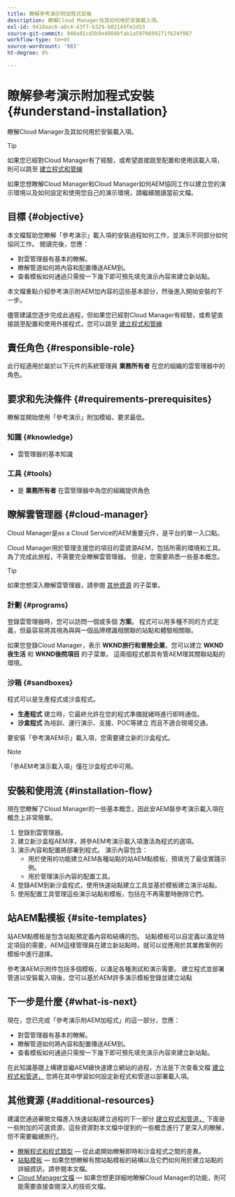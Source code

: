```yaml
---
title: 瞭解參考演示附加程式安裝
description: 瞭解Cloud Manager及其如何用於安裝載入項。
exl-id: 9418aac6-a8c4-43f7-b329-b02149fe2d53
source-git-commit: 940a01cd3b9e4804bfab1a5970699271f624f087
workflow-type: tm+mt
source-wordcount: '983'
ht-degree: 0%

---
```


# 瞭解參考演示附加程式安裝 {#understand-installation}

瞭解Cloud Manager及其如何用於安裝載入項。

>[!TIP]
>
>如果您已經對Cloud Manager有了經驗，或希望直接跳至配置和使用該載入項，則可以跳至 [建立程式和管線](create-program.md)
>
>如果您想瞭解Cloud Manager和Cloud Manager如何AEM協同工作以建立您的演示環境以及如何設定和使用您自己的演示環境，請繼續閱讀當前文檔。

## 目標 {#objective}

本文檔幫助您瞭解「參考演示」載入項的安裝過程如何工作，並演示不同部分如何協同工作。 閱讀完後，您應：

* 對雲管理器有基本的瞭解。
* 瞭解管道如何將內容和配置傳送AEM到。
* 查看模板如何通過只需按一下幾下即可預先填充演示內容來建立新站點。

本文檔重點介紹參考演示附AEM加內容的這些基本部分，然後進入開始安裝的下一步。

儘管建議您逐步完成此過程，但如果您已經對Cloud Manager有經驗，或希望直接跳至配置和使用外接程式，您可以跳至 [建立程式和管線](create-program.md)

## 責任角色 {#responsible-role}

此行程適用於屬於以下元件的系統管理員 **業務所有者** 在您的組織的雲管理器中的角色。

## 要求和先決條件 {#requirements-prerequisites}

瞭解並開始使用「參考演示」附加模組，要求最低。

### 知識 {#knowledge}

* 雲管理器的基本知識

### 工具 {#tools}

* 是 **業務所有者** 在雲管理器中為您的組織提供角色

## 瞭解雲管理器 {#cloud-manager}

Cloud Manager是as a Cloud Service的AEM重要元件，是平台的單一入口點。

Cloud Manager用於管理支援您的項目的雲資源AEM，包括所需的環境和工具。 為了完成此旅程，不需要完全瞭解雲管理器。 但是，您需要熟悉一些基本概念。

>[!TIP]
>
>如果您想深入瞭解雲管理器，請參閱 [其他資源](#additional-resources) 的子菜單。

### 計劃 {#programs}

登錄雲管理器時，您可以訪問一個或多個 **方案**。 程式可以用多種不同的方式定義，但最容易將其視為與與一個品牌標識相關聯的站點和體驗相關聯。

如果您登錄Cloud Manager，表示 **WKND旅行和冒險企業**，您可以建立 **WKND夜生活** 和 **WKND後院項目** 的子菜單。 這兩個程式都具有管AEM理其關聯站點的環境。

### 沙箱 {#sandboxes}

程式可以是生產程式或沙盒程式。

* **生產程式** 建立時，它最終允許在您的程式準備就緒時進行即時通信。
* **沙盒程式** 為培訓、運行演示、支援、POC等建立 而且不適合現場交通。

要安裝「參考演AEM示」載入項，您需要建立新的沙盒程式。

>[!NOTE]
>
>「參AEM考演示載入項」僅在沙盒程式中可用。

## 安裝和使用流 {#installation-flow}

現在您瞭解了Cloud Manager的一些基本概念，因此安AEM裝參考演示載入項在概念上非常簡單。

1. 登錄到雲管理器。
1. 建立新沙盒程AEM序，將參AEM考演示載入項激活為程式的選項。
1. 演示內容和配置將部署到程式。 演示內容包含：
   * 用於使用的功能建立AEM各種站點的站AEM點模板，預填充了最佳實踐示例。
   * 用於管理演示內容的配置工具。
1. 登錄AEM到新沙盒程式，使用快速站點建立工具並基於模板建立演示站點。
1. 使用配置工具管理這些演示站點和模板，包括在不再需要時刪除它們。

## 站AEM點模板 {#site-templates}

站AEM點模板是包含站點預定義內容和結構的包。 站點模板可以自定義以滿足特定項目的需要，AEM這樣管理員在建立新站點時，就可以從應用於其業務案例的模板中進行選擇。

參考演AEM示附件包括多個模板，以滿足各種測試和演示需要。 建立程式並部署管道以安裝載入項後，您可以基於AEM許多演示模板登錄並建立站點

## 下一步是什麼 {#what-is-next}

現在，您已完成「參考演示附AEM加程式」的這一部分，您應：

* 對雲管理器有基本的瞭解。
* 瞭解管道如何將內容和配置傳送AEM到。
* 查看模板如何通過只需按一下幾下即可預先填充演示內容來建立新站點。

在此知識基礎上構建並繼AEM續快速建立網站的過程，方法是下次查看文檔 [建立程式和管道，](create-program.md) 您將在其中學習如何設定新程式和管道以部署載入項。

## 其他資源 {#additional-resources}

建議您通過審閱文檔進入快速站點建立過程的下一部分 [建立程式和管道，](create-program.md) 下面是一些附加的可選資源，這些資源對本文檔中提到的一些概念進行了更深入的瞭解，但不需要繼續旅行。

* [瞭解程式和程式類型](https://experienceleague.adobe.com/docs/experience-manager-cloud-service/implementing/using-cloud-manager/understand-program-types.html)  — 從此處開始瞭解即時和沙盒程式之間的差異。
* [站點模板](/help/sites-cloud/administering/site-creation/site-templates.md)  — 如果您想瞭解有關站點模板的結構以及它們如何用於建立站點的詳細資訊，請參閱本文檔。
* [Cloud Manager文檔](https://experienceleague.adobe.com/docs/experience-manager-cloud-service/onboarding/onboarding-concepts/cloud-manager-introduction.html)  — 如果您想更詳細地瞭解Cloud Manager的功能，則可能需要直接查閱深入的技術文檔。
